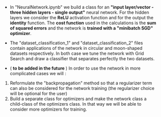 - In "NeuralNetwork.ipynb" we build a class for an **"input layer/vector - three hidden layers - single output"** neural network.
For the hidden layers we consider the **ReLU** activation function and for the output the **identity** function.
The **cost function** used in the calculations is the **sum of squared errors** and the network is **trained with a "minibatch SGD" optimizer**.

- The "dataset_classification_1" and "dataset_classification_2" files contain applications of the network in circular and moon-shaped datasets respectively.
In both case we tune the network with Grid Search and draw a classifier that separates perfectly the two datasets.

- ( **to be added in the future** )
In order to use the network in more complicated cases we will : 
1. Reformulate the "backpropagation" method so that a regularizer term can also be considered for the network training (the regularizer choice will be optional for the user)
2. Build a separate class for optimizers and make the network class a child-class of the optimizers class. In that way we will be able to consider more optimizers for training.
